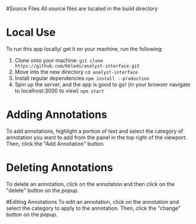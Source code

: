 #Source Files
All source files are located in the build directory

# Local Use
To run this app locally/ get it on your machine, run the following:
  1. Clone onto your machine: ```git clone https://github.com/bbleds/analyst-interface.git```
  2. Move into the new directory ```cd analyst-interface```
  3. Install regular dependencies ```npm install --production```
  4. Spin up the server, and the app is good to go! (in your browser navigate to localhost:3000 to view) ```npm start```

# Adding Annotations
To add annotations, highlight a portion of text and select the category of annotation you want to add from the panel in the top right of the viewport. Then, click the "Add Annotation" button.

# Deleting Annotations
To delete an annotation, click on the annotation and then click on the "delete" button on the popup.

#Editing Annotations
To edit an annotation, click on the annotation and select the category to apply to the annotation. Then, click the "change" button on the popup.
